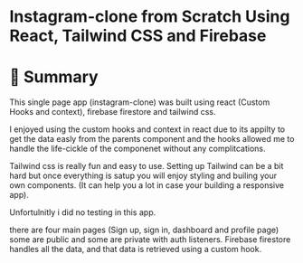 # Instagram-clone from Scratch Using React, Tailwind CSS and Firebase
# 📣 Summary

This single page app (instagram-clone) was built using react (Custom Hooks and context), firebase firestore and tailwind css.

I enjoyed using the custom hooks and context in react due to its appilty to get the data easly from the parents component
and the hooks allowed me to handle the life-cickle of the componenet without any complitcations.

Tailwind css is really fun and easy to use. Setting up Tailwind can be a bit hard but once everything is satup you will enjoy
styling and builing your own components. (It can help you a lot in case your building a responsive app).

Unfortulnitly i did no testing in this app.

there are four main pages (Sign up, sign in, dashboard and profile page) some are public and some are private with auth listeners. 
Firebase firestore handles all the data, and that data is retrieved using a custom hook.
